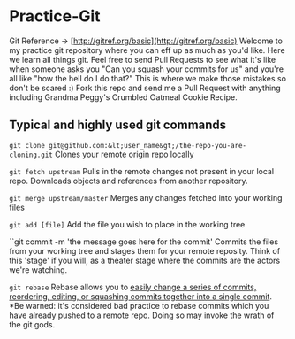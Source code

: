 Practice-Git
============
Git Reference &rarr; [http://gitref.org/basic](http://gitref.org/basic)
Welcome to my practice git repository where you can eff up as much as you'd like. Here we learn all things git. Feel free to send Pull Requests to see what it's like when someone asks you "Can you squash your commits for us" and you're all like "how the hell do I do that?" This is where we make those mistakes so don't be scared :) Fork this repo and send me a Pull Request with anything including Grandma Peggy's Crumbled Oatmeal Cookie Recipe.

## Typical and highly used git commands

``git clone git@github.com:&lt;user_name&gt;/the-repo-you-are-cloning.git``
Clones your remote origin repo locally

``git fetch upstream``
Pulls in the remote changes not present in your local repo.
Downloads objects and references from another repository.

``git merge upstream/master``
Merges any changes fetched into your working files

``git add [file]``
Add the file you wish to place in the working tree

``git commit -m 'the message goes here for the commit'
Commits the files from your working tree and stages them for your remote reposity.
Think of this 'stage' if you will, as a theater stage where the commits are the actors we're watching.

``git rebase``
Rebase allows you to [easily change a series of commits, reordering, editing, or squashing commits together into a single commit](https://help.github.com/articles/interactive-rebase).
*Be warned: it's considered bad practice to rebase commits which you have already pushed to a remote repo. Doing so may invoke the wrath of the git gods.